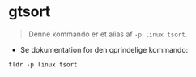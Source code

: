 # gtsort

> Denne kommando er et alias af `-p linux tsort`.

- Se dokumentation for den oprindelige kommando:

`tldr -p linux tsort`
